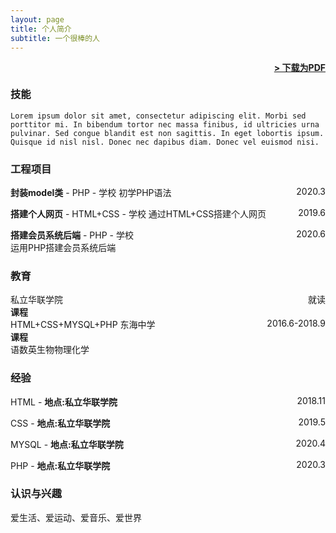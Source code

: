 ```yaml
---
layout: page
title: 个人简介
subtitle: 一个很棒的人
---
```


<span style="float: right; "><a href="{{ '/assets/resume.pdf' | prepend: site.baseurl }}"><strong>> 下载为PDF</strong></a> </span>
<br>

### 技能
``` Lorem ipsum dolor sit amet, consectetur adipiscing elit. Morbi sed porttitor mi. In bibendum tortor nec massa finibus, id ultricies urna pulvinar. Sed congue blandit est non sagittis. In eget lobortis ipsum. Quisque id nisl nisl. Donec nec dapibus diam. Donec vel euismod nisi.  ```  

### 工程项目
**封装model类** - PHP - 学校 <span style="float: right; ">2020.3</span>
初学PHP语法

**搭建个人网页** - HTML+CSS - 学校 <span style="float: right; ">2019.6</span>
通过HTML+CSS搭建个人网页

**搭建会员系统后端** - PHP - 学校 <span style="float: right; ">2020.6</span>  
运用PHP搭建会员系统后端


### 教育

私立华联学院 <span style="float: right; ">就读</span>  
**课程**   
 HTML+CSS+MYSQL+PHP
东海中学 <span style="float: right; ">2016.6-2018.9</span>  
**课程**   
语数英生物物理化学
### 经验

HTML - **地点:私立华联学院** <span style="float: right; ">2018.11</span>   

CSS - **地点:私立华联学院** <span style="float: right; ">2019.5</span>   

MYSQL - **地点:私立华联学院** <span style="float: right; ">2020.4</span>

PHP - **地点:私立华联学院** <span style="float: right; ">2020.3</span>   


### 认识与兴趣
  爱生活、爱运动、爱音乐、爱世界